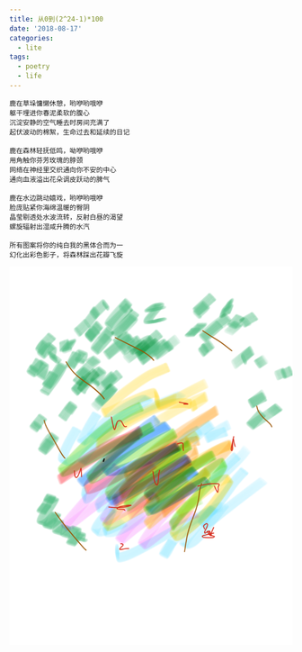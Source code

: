 ```yaml
---
title: 从0到(2^24-1)*100
date: '2018-08-17'
categories:
  - lite
tags:
  - poetry
  - life
---
```


```text
鹿在草垛慵懒休憩，哟咿哟哦咿
躯干埋进你春泥柔软的腹心
沉淀安静的空气睡去时房间充满了
起伏波动的棉絮，生命过去和延续的日记

鹿在森林轻抚低鸣，呦咿哟哦咿
用角触你芬芳玫瑰的脖颈
网络在神经里交织通向你不安的中心
通向血液溢出花朵调皮跃动的脾气

鹿在水边跳动嬉戏，哟咿哟哦咿
脸庞贴紧你海绵温暖的臀阴
晶莹剔透处水波流转，反射白昼的渴望
螺旋辐射出湿咸升腾的水汽

所有图案将你的纯白我的黑体合而为一
幻化出彩色影子，将森林踩出花瓣飞旋
```

![](https://raw.githubusercontent.com/unkcpz/images/master/zpcknu-blog/deer-colors.jpg)
